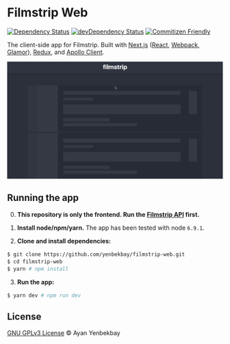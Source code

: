 # Filmstrip Web

[![Dependency Status](https://img.shields.io/david/yenbekbay/filmstrip-web.svg)](https://david-dm.org/yenbekbay/filmstrip-web)
[![devDependency Status](https://img.shields.io/david/dev/yenbekbay/filmstrip-web.svg)](https://david-dm.org/yenbekbay/filmstrip-web?type=dev)
[![Commitizen Friendly](https://img.shields.io/badge/commitizen-friendly-brightgreen.svg)](http://commitizen.github.io/cz-cli)

The client-side app for Filmstrip. Built with [Next.js](https://github.com/zeit/next.js) ([React](https://github.com/facebook/react), [Webpack](https://github.com/webpack/webpack), [Glamor](https://github.com/threepointone/glamor)), [Redux](https://github.com/reactjs/redux), and [Apollo Client](https://github.com/apollostack/apollo-client).

![Website usage demonstration](.github/demo.gif)

## Running the app

0. **This repository is only the frontend. Run the [Filmstrip API](https://github.com/yenbekbay/filmstrip-api) first.**

1. **Install node/npm/yarn.** The app has been tested with node `6.9.1`.

2. **Clone and install dependencies:**
```bash
$ git clone https://github.com/yenbekbay/filmstrip-web.git
$ cd filmstrip-web
$ yarn # npm install
```

3. **Run the app:**
```bash
$ yarn dev # npm run dev
```


## License

[GNU GPLv3 License](./LICENSE) © Ayan Yenbekbay
